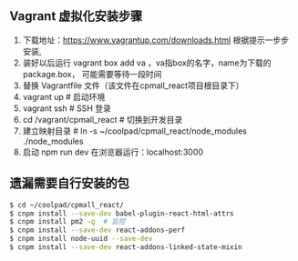 

## Vagrant 虚拟化安装步骤
1. 下载地址：https://www.vagrantup.com/downloads.html 根据提示一步步安装,
2. 装好以后运行 vagrant box add va <name>，va指box的名字，name为下载的package.box， 可能需要等待一段时间
3. 替换 Vagrantfile 文件（该文件在cpmall_react项目根目录下）
4. vagrant up     # 启动环境
5. vagrant ssh  # SSH 登录
6. cd /vagrant/cpmall_react  # 切换到开发目录
7. 建立映射目录  # ln -s  ~/coolpad/cpmall_react/node_modules ./node_modules
8. 启动 npm run dev   在浏览器运行：localhost:3000

## 遗漏需要自行安装的包

``` bash
$ cd ~/coolpad/cpmall_react/
$ cnpm install --save-dev babel-plugin-react-html-attrs
$ cnpm install pm2 -g  # 监控
$ cnpm install --save-dev react-addons-perf
$ cnpm install node-uuid --save-dev
$ cnpm install --save-dev react-addons-linked-state-mixin
```
